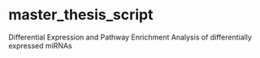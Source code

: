 # master_thesis_script
Differential Expression and Pathway Enrichment Analysis of  differentially expressed miRNAs
